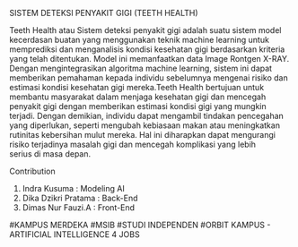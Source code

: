 SISTEM DETEKSI PENYAKIT GIGI (TEETH HEALTH)

Teeth Health atau Sistem deteksi penyakit gigi adalah suatu sistem model kecerdasan buatan 
yang menggunakan teknik machine learning untuk memprediksi dan menganalisis kondisi kesehatan
gigi berdasarkan kriteria yang telah ditentukan. Model ini memanfaatkan data Image Rontgen X-RAY. 
Dengan mengintegrasikan algoritma machine learning, sistem ini dapat memberikan pemahaman kepada
individu sebelumnya mengenai risiko dan estimasi kondisi kesehatan gigi mereka.Teeth Health bertujuan
untuk membantu masyarakat dalam menjaga kesehatan gigi dan mencegah penyakit gigi dengan memberikan estimasi
kondisi gigi yang mungkin terjadi. Dengan demikian, individu dapat mengambil tindakan pencegahan yang diperlukan, 
seperti mengubah kebiasaan makan atau meningkatkan rutinitas kebersihan mulut mereka. 
Hal ini diharapkan dapat mengurangi risiko terjadinya masalah gigi dan mencegah komplikasi yang lebih serius di masa depan.


Contribution 
1. Indra Kusuma : Modeling AI
2. Dika Dzikri Pratama : Back-End
3. Dimas Nur Fauzi.A : Front-End


#KAMPUS MERDEKA 
#MSIB
#STUDI INDEPENDEN
#ORBIT KAMPUS - ARTIFICIAL INTELLIGENCE 4 JOBS

